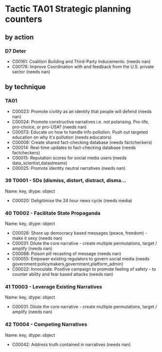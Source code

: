 # Tactic TA01 Strategic planning counters

## by action


### D7 Deter
* C00161: Coalition Building and Third-Party Inducements: (needs nan)
* C00176: Improve Coordination with and feedback from the U.S. private sector (needs nan)

## by technique


### TA01
* C00023: Promote civility as an identity that people will defend (needs nan)
* C00024: Promote constructive narratives i.e. not polarising.  Pro-life, pro-choice, or pro-USA? (needs nan)
* C00073: Educate on how to handle info pollution. Push out targeted education on why it's pollution (needs educators)
* C00008: Create shared fact-checking database (needs factcheckers)
* C00014: Real-time updates to fact-checking database (needs factcheckers)
* C00015: Reputation scores for social media users (needs data_scientist,datastreams)
* C00025: Promote identity neutral narratives (needs nan)

### 39    T0001 - 5Ds (dismiss, distort, distract, disma...
Name: key, dtype: object
* C00020: Deligitimise the 24 hour news cycle (needs media)

### 40    T0002 - Facilitate State Propaganda
Name: key, dtype: object
* C00026: Shore up democracy based messages (peace, freedom) - make it sexy (needs nan)
* C00031: Dilute the core narrative - create multiple permutations, target / amplify (needs nan)
* C00088: Poison pill recasting of message (needs nan)
* C00055: Empower existing regulators to govern social media (needs government:policymakers,government,platform_admin)
* C00022: Innoculate. Positive campaign to promote feeling of safety - to counter ability and fear based attacks (needs nan)

### 41    T0003 - Leverage Existing Narratives
Name: key, dtype: object
* C00031: Dilute the core narrative - create multiple permutations, target / amplify (needs nan)

### 42    T0004 - Competing Narratives
Name: key, dtype: object
* C00042: Address truth contained in narratives (needs nan)
